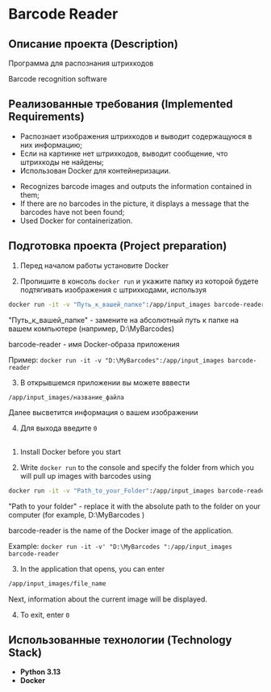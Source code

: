 # Barcode Reader

## Описание проекта (Description)

Программа для распознания штрихкодов

Barcode recognition software

## Реализованные требования (Implemented Requirements)

- Распознает изображения штрихкодов и выводит содержащуюся в них информацию;
- Если на картинке нет штрихкодов, выводит сообщение, что штрихкоды не найдены;
- Использован Docker для контейнеризации.

<!--Space-->

- Recognizes barcode images and outputs the information contained in them;
- If there are no barcodes in the picture, it displays a message that the barcodes have not been found;
- Used Docker for containerization.

## Подготовка проекта (Project preparation)
1. Перед началом работы установите Docker

2. Пропишите в консоль ```docker run``` и укажите папку из которой будете подтягивать изображения с штрихкодами, используя 

```bash
docker run -it -v "Путь_к_вашей_папке":/app/input_images barcode-reader
```
"Путь_к_вашей_папке" - замените на абсолютный путь к папке на вашем компьютере (например, D:\MyBarcodes)

barcode-reader - имя Docker-образа приложения

Пример:
```docker run -it -v "D:\MyBarcodes":/app/input_images barcode-reader```


3. В открывшемся приложении вы можете вввести 

```bash
/app/input_images/название_файла
```
Далее высветится информация о вашем изображении

4. Для выхода введите ```0```


<!--Space-->
##

1. Install Docker before you start

2. Write ```docker run``` to the console and specify the folder from which you will pull up images with barcodes using
```bash
docker run -it -v "Path_to_your_Folder":/app/input_images barcode-reader
```

"Path to your folder" - replace it with the absolute path to the folder on your computer (for example, D:\MyBarcodes )

barcode-reader is the name of the Docker image of the application.

Example:
```docker run -it -v' "D:\MyBarcodes ":/app/input_images barcode-reader```

3. In the application that opens, you can enter 

```bash
/app/input_images/file_name
```
Next, information about the current image will be displayed.

4. To exit, enter ```0```

## Использованные технологии (Technology Stack)

- **Python 3.13**
- **Docker**
